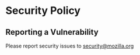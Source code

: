 # Security Policy

## Reporting a Vulnerability

Please report security issues to security@mozilla.org
